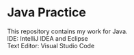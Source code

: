 # Java Practice
This repository contains my work for Java.\
IDE: IntelliJ IDEA and Eclipse\
Text Editor: Visual Studio Code

